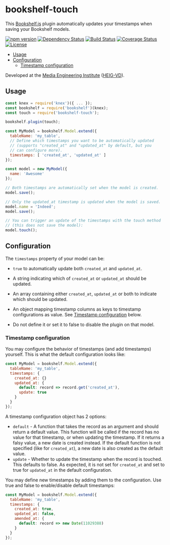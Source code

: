 # bookshelf-touch

This [Bookshelf.js](http://bookshelfjs.org) plugin automatically updates your timestamps when saving your Bookshelf models.

[![npm version](https://badge.fury.io/js/bookshelf-touch.svg)](https://badge.fury.io/js/bookshelf-touch)
[![Dependency Status](https://gemnasium.com/badges/github.com/MediaComem/bookshelf-touch.svg)](https://gemnasium.com/github.com/MediaComem/bookshelf-touch)
[![Build Status](https://travis-ci.org/MediaComem/bookshelf-touch.svg?branch=master)](https://travis-ci.org/MediaComem/bookshelf-touch)
[![Coverage Status](https://coveralls.io/repos/github/MediaComem/bookshelf-touch/badge.svg?branch=master)](https://coveralls.io/github/MediaComem/bookshelf-touch?branch=master)
[![License](https://img.shields.io/badge/License-MIT-blue.svg)](LICENSE.txt)

<!-- START doctoc generated TOC please keep comment here to allow auto update -->
<!-- DON'T EDIT THIS SECTION, INSTEAD RE-RUN doctoc TO UPDATE -->


- [Usage](#usage)
- [Configuration](#configuration)
  - [Timestamp configuration](#timestamp-configuration)

<!-- END doctoc generated TOC please keep comment here to allow auto update -->

Developed at the [Media Engineering Institute](http://mei.heig-vd.ch) ([HEIG-VD](https://heig-vd.ch)).



## Usage

```js
const knex = require('knex')({ ... });
const bookshelf = require('bookshelf')(knex);
const touch = require('bookshelf-touch');

bookshelf.plugin(touch);

const MyModel = bookshelf.Model.extend({
  tableName: 'my_table',
  // Define which timestamps you want to be automatically updated
  // (supports "created_at" and "updated_at" by default, but you
  // can configure more).
  timestamps: [ 'created_at', 'updated_at' ]
});

const model = new MyModel({
  name: 'Awesome'
});

// Both timestamps are automatically set when the model is created.
model.save();

// Only the updated_at timestamp is updated when the model is saved.
model.name = 'Indeed';
model.save();

// You can trigger an update of the timestamps with the touch method
// (this does not save the model):
model.touch();
```



## Configuration

The `timestamps` property of your model can be:

* `true` to automatically update both `created_at` and `updated_at`.

* A string indicating which of `created_at` or `updated_at` should be updated.

* An array containing either `created_at`, `updated_at` or both to indicate which should be updated.

* An object mapping timestamp columns as keys to timestamp configurations as value. See [Timestamp configuration](#timestamp-configuration) below.

* Do not define it or set it to false to disable the plugin on that model.

### Timestamp configuration

You may configure the behavior of timestamps (and add timestamps) yourself.
This is what the default configuration looks like:

```js
const MyModel = bookshelf.Model.extend({
  tableName: 'my_table',
  timestamps: {
    created_at: {}
    updated_at: {
      default: record => record.get('created_at'),
      update: true
    }
  }
});
```

A timestamp configuration object has 2 options:

* `default` - A function that takes the record as an argument and should return a default value.
  This function will be called if the record has no value for that timestamp, or when updating
  the timestamp. If it returns a falsy value, a new date is created instead. If the default
  function is not specified (like for `created_at`), a new date is also created as the default
  value.
* `update` - Whether to update the timestamp when the record is touched. This defaults to false.
  As expected, it is not set for `created_at` and set to true for `updated_at` in the default
  configuration.

You may define new timestamps by adding them to the configuration.
Use true and false to enable/disable default timestamps:

```js
const MyModel = bookshelf.Model.extend({
  tableName: 'my_table',
  timestamps: {
    created_at: true,
    updated_at: false,
    amended_at: {
      default: record => new Date(11029388)
    }
  }
});
```

